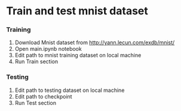 # Train and test mnist dataset
### Training
1. Download Mnist dataset from http://yann.lecun.com/exdb/mnist/
2. Open main.ipynb notebook
3. Edit path to mnist training dataset on local machine
4. Run Train section
### Testing
1. Edit path to testing dataset on local machine
2. Edit path to checkpoint
3. Run Test section
